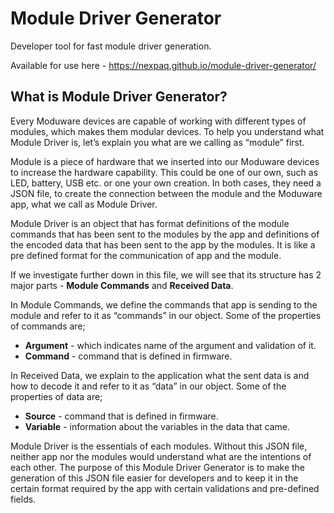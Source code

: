 # Module Driver Generator
Developer tool for fast module driver generation.

Available for use here - https://nexpaq.github.io/module-driver-generator/

## What is Module Driver Generator?

Every Moduware devices are capable of working with different types of modules, which makes them modular devices. To help you understand what Module Driver is, let’s explain you what are we calling as “module” first.

Module is a piece of hardware that we inserted into our Moduware devices to increase the hardware capability. This could be one of our own, such as LED, battery, USB etc. or one your own creation. In both cases, they need a JSON file, to create the connection between the module and the Moduware app, what we call as Module Driver.

Module Driver is an object that has format definitions of the module commands that has been sent to the modules by the app and definitions of the encoded data that has been sent to the app by the modules. It is like a pre defined format for the communication of app and the module.

If we investigate further down in this file, we will see that its structure has 2 major parts - **Module Commands** and **Received Data**.

In Module Commands, we define the commands that app is sending to the module and refer to it as “commands” in our object. Some of the properties of commands are;

- **Argument** - which indicates name of the argument and validation of it.
- **Command** - command that is defined in firmware.

In Received Data, we explain to the application what the sent data is and how to decode it and refer to it as “data” in our object. Some of the properties of data are;

- **Source** - command that is defined in firmware.
- **Variable** - information about the variables in the data that came.

Module Driver is the essentials of each modules. Without this JSON file, neither app nor the modules would understand what are the intentions of each other. The purpose of this Module Driver Generator is to make the generation of this JSON file easier for developers and to keep it in the certain format required by the app with certain validations and pre-defined fields.
